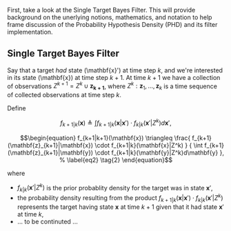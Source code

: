 First, take a look at the Single Target Bayes Filter. This will provide background on the unerlying notions, mathematics, and notation to help frame discussion of the Probability Hypothesis Density (PHD) and its filter implementation.

## Single Target Bayes Filter


Say that a target *had* state \(\mathbf{x}'\) at time step $k$, and we're interested in its state \(\mathbf{x}\) at time step $k+1.$ At time $k+1$ we have a collection of observations $Z^{k+1}=Z^k \cup \mathbf{z_{k+1}}$, where $Z^k:\mathbf{z}_1, \ldots, \mathbf{z}_k$ is a time sequence of collected observations at time step $k$.

Define

$$
\begin{equation}
f_{k+1|k}(\mathbf{x})
    \triangleq 
        \int 
            f_{k+1|k}(\mathbf{x}|\mathbf{x}')
            \cdot 
            f_{k|k}(\mathbf{x}'|Z^k)d\mathbf{x}',
% 
\label{eq1} \tag{1}
\end{equation}
$$


$$\begin{equation}
f_{k+1|k+1}(\mathbf{x})
    \triangleq
        \frac{
                f_{k+1}(\mathbf{z}_{k+1}|\mathbf{x})
                \cdot
                f_{k+1|k}(\mathbf{x}|Z^k)
            }
            {
                \int f_{k+1}(\mathbf{z}_{k+1}|\mathbf{y})
                \cdot
                f_{k+1|k}(\mathbf{y}|Z^k)d\mathbf{y}
            },
% 
\label{eq2} \tag{2}
\end{equation}$$

where

- $f_{k|k}(\mathbf{x}'|Z^k)$ is the prior probablity density for the target was in state $\mathbf{x}'$,
- the probability density resulting from the product $f_{k+1|k}(\mathbf{x}|\mathbf{x}')\cdot f_{k|k}(\mathbf{x}'|Z^k)$ represents the target having state $\mathbf{x}$ at time $k+1$ given that it had state $\mathbf{x}'$ at time $k$,
- $\ldots$ to be continuted $\ldots$